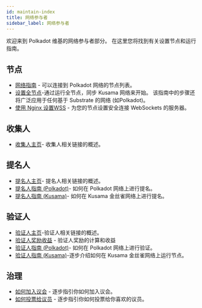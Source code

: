 ```yaml
---
id: maintain-index
title: 网络参与者
sidebar_label: 网络参与者
---
```


欢迎来到 Polkadot 维基的网络参与者部分。 在这里您将找到有关设置节点和运行指南。

## 节点

- [网络指南](maintain-networks) - 可以连接到 Polkadot 网络的节点列表。
- [设置全节点](maintain-sync)-通过运行全节点，同步 Kusama 网络来开始。 该指南中的步骤还将广泛应用于任何基于 Substrate 的网络 (如Polkadot)。
- [使用 Nginx 设置WSS](maintain-wss) - 为您的节点设置安全连接 WebSockets 的服务器。

## 收集人

- [收集人主页](maintain-collator)- 收集人相关链接的概述。

## 提名人

- [提名人主页](maintain-nominator)- 提名人相关链接的概述。
- [提名人指南 (Polkadot)](maintain-guides-how-to-nominate-polkadot)- 如何在 Polkadot 网络上进行提名。
- [提名人指南 (Kusama)](maintain-guides-how-to-nominate-kusama)- 如何在 Kusama 金丝雀网络上进行提名。

## 验证人

- [验证人主页](maintain-validator)-验证人相关链接的概述。
- [验证人奖励收益](maintain-guides-validator-payout) - 验证人奖励的计算和收益
- [验证人指南 (Polkadot)](maintain-guides-how-to-validate-polkadot)- 如何在 Polkadot 网络上进行验证。
- [验证人指南 (Kusama)](maintain-guides-how-to-validate-kusama)-逐步介绍如何在 Kusama 金丝雀网络上运行节点。

## 治理

- [如何加入议会](maintain-guides-how-to-join-council) - 逐步指引你如何加入议会。
- [如何投票给议员](maintain-guides-how-to-vote-councillor) - 逐步指引你如何投票给你喜欢的议员。
